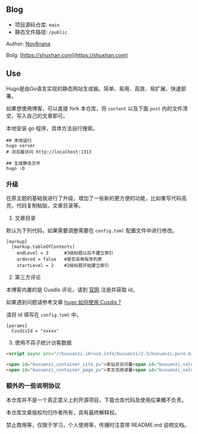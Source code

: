 ## Blog

* 项目源码仓库: `main`
* 静态文件路径: `/public`

Author: [Nov8nana](https://github.com/N0v8nana)

Bolg: [https://shuxhan.com](https://shuxhan.com)

## Use

Hugo是由Go语言实现的静态网站生成器。简单、易用、高效、易扩展、快速部署。

如果想使用博客，可以直接 fork 本仓库，将 `content` 以及下面 `post` 内的文件清空，写入自己的文章即可。

本地安装 go 程序，具体方法自行搜索。

```shell
## 本地运行 
hugo server
# 浏览器访问 http://localhost:1313

## 生成静态文件
hugo -D

```

### 升级

在原主题的基础我进行了升级，增加了一些新的更方便的功能，比如重写代码高亮，代码复制粘贴，文章目录等。

1. 文章目录

默认为下列代码，如果需要调整需要在 `config.toml` 配置文件中进行修改。

```shell
[markup]
  [markup.tableOfContents] 
    endLevel = 3      #3级标题以后不建立索引
    ordered = false   #是否采用有序列表
    startLevel = 2    #2级标题开始建立索引

```

2. 第三方评论

本博客内置的是 Cusdis 评论，请到 [官网](https://cusdis.com/dashboard/project/c1d43485-e8a7-4895-972e-247eddaf242d) 注册并获取 id。

如果遇到问题请参考文章 [hugo 如何使用 Cusdis ?](http://shuxhan.com/post/2021-09-16-hugo-use-cusdis/) 

请将 id 填写在 `config.toml` 中。

```shell
[params]
  CusdisId = "xxxxx"

```

3. 使用不蒜子统计访客数据

```html
<script async src="//busuanzi.ibruce.info/busuanzi/2.3/busuanzi.pure.mini.js"></script>

<span id="busuanzi_container_site_pv">本站总访问量<span id="busuanzi_value_site_pv"></span>次</span>
<span id="busuanzi_container_page_pv">本文总阅读量<span id="busuanzi_value_page_pv"></span>次</span>

```

### 额外的一些说明协议

本仓库并不是一个真正意义上的开源项目，下载仓库代码及使用后果概不负责。

本仓库文章版权均归作者所有，具有最终解释权。

禁止商用等，仅限于学习，个人使用等，传播时注意带 README.md 说明文档。
